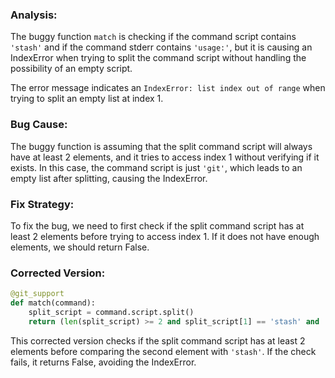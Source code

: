 ### Analysis:
The buggy function `match` is checking if the command script contains `'stash'` and if the command stderr contains `'usage:'`, but it is causing an IndexError when trying to split the command script without handling the possibility of an empty script.

The error message indicates an `IndexError: list index out of range` when trying to split an empty list at index 1.

### Bug Cause:
The buggy function is assuming that the split command script will always have at least 2 elements, and it tries to access index 1 without verifying if it exists. In this case, the command script is just `'git'`, which leads to an empty list after splitting, causing the IndexError.

### Fix Strategy:
To fix the bug, we need to first check if the split command script has at least 2 elements before trying to access index 1. If it does not have enough elements, we should return False.

### Corrected Version:
```python
@git_support
def match(command):
    split_script = command.script.split()
    return (len(split_script) >= 2 and split_script[1] == 'stash' and 'usage:' in command.stderr)
``` 

This corrected version checks if the split command script has at least 2 elements before comparing the second element with `'stash'`. If the check fails, it returns False, avoiding the IndexError.